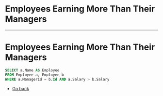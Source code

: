 # Employees Earning More Than Their Managers
---
# Employees Earning More Than Their Managers

```sql
SELECT a.Name AS Employee
FROM Employee a, Employee b
WHERE a.ManagerId = b.Id AND a.Salary > b.Salary
```

* [Go back](../readme.md)
